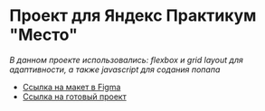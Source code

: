 # Проект для Яндекс Практикум "Место"

*В данном проекте использовались: flexbox и grid layout для адаптивности, а также javascript для содания попапа*


* [Ссылка на макет в Figma](https://www.figma.com/file/StZjf8HnoeLdiXS7dYrLAh/JavaScript.-Sprint-4)
* [Ссылка на готовый проект](https://karinamaulitova.github.io/mesto-russia/)
